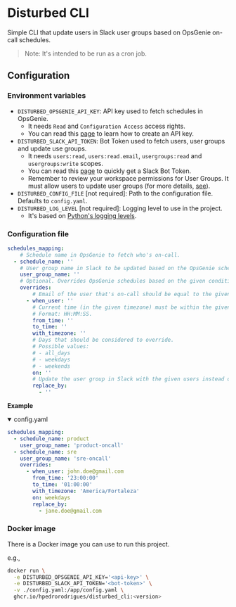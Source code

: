 # Disturbed CLI

Simple CLI that update users in Slack user groups based on OpsGenie on-call schedules.

> Note: It's intended to be run as a cron job.

## Configuration

### Environment variables
- `DISTURBED_OPSGENIE_API_KEY`: API key used to fetch schedules in OpsGenie.
  - It needs `Read` and `Configuration Access` access rights.
  - You can read this [page](https://support.atlassian.com/opsgenie/docs/api-key-management/) to learn how to create an API key.
- `DISTURBED_SLACK_API_TOKEN`: Bot Token used to fetch users, user groups and update use groups.
  - It needs `users:read`, `users:read.email`, `usergroups:read` and `usergroups:write` scopes.
  - You can read this [page](https://api.slack.com/tutorials/tracks/getting-a-token) to quickly get a Slack Bot Token.
  - Remember to review your workspace permissions for User Groups. It must allow users to update user groups (for more details, [see](https://api.slack.com/methods/usergroups.users.update#markdown)).
- `DISTURBED_CONFIG_FILE` [not required]: Path to the configuration file. Defaults to `config.yaml`.
- `DISTURBED_LOG_LEVEL` [not required]: Logging level to use in the project.
  - It's based on [Python's logging levels](https://docs.python.org/3/library/logging.html#logging-levels).

### Configuration file

```yaml
schedules_mapping:
    # Schedule name in OpsGenie to fetch who's on-call.
  - schedule_name: ''
    # User group name in Slack to be updated based on the OpsGenie schedule.
    user_group_name: ''
    # Optional. Overrides OpsGenie schedules based on the given conditions.
    overrides:
        # Email of the user that's on-call should be equal to the given value.
      - when_user: ''
        # Current time (in the given timezone) must be within the given time range.
        # Format: HH:MM:SS.
        from_time: ''
        to_time: ''
        with_timezone: ''
        # Days that should be considered to override.
        # Possible values:
        # - all_days
        # - weekdays
        # - weekends
        on: ''
        # Update the user group in Slack with the given users instead of the one that's on-call.
        replace_by:
          - ''
```

**Example**

<details open>
<summary>config.yaml</summary>

```yaml
schedules_mapping:
  - schedule_name: product
    user_group_name: 'product-oncall'
  - schedule_name: sre
    user_group_name: 'sre-oncall'
    overrides:
      - when_user: john.doe@gmail.com
        from_time: '23:00:00'
        to_time: '01:00:00'
        with_timezone: 'America/Fortaleza'
        on: weekdays
        replace_by:
          - jane.doe@gmail.com
```
</details>

### Docker image

There is a Docker image you can use to run this project.

e.g.,

```bash
docker run \
  -e DISTURBED_OPSGENIE_API_KEY='<api-key>' \
  -e DISTURBED_SLACK_API_TOKEN='<bot-token>' \
  -v ./config.yaml:/app/config.yaml \
  ghcr.io/hpedrorodrigues/disturbed_cli:<version>
```
